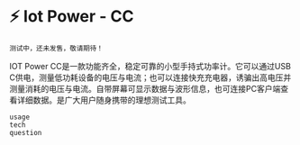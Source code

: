 # ⚡ Iot Power - CC

```{note}
测试中，还未发售，敬请期待！
```

IOT Power CC是一款功能齐全，稳定可靠的小型手持式功率计。它可以通过USB C供电，测量低功耗设备的电压与电流；也可以连接快充充电器，诱骗出高电压并测量消耗的电压与电流。自带屏幕可显示数据与波形信息，也可连接PC客户端查看详细数据。是广大用户随身携带的理想测试工具。

```{toctree}
usage
tech
question
```

